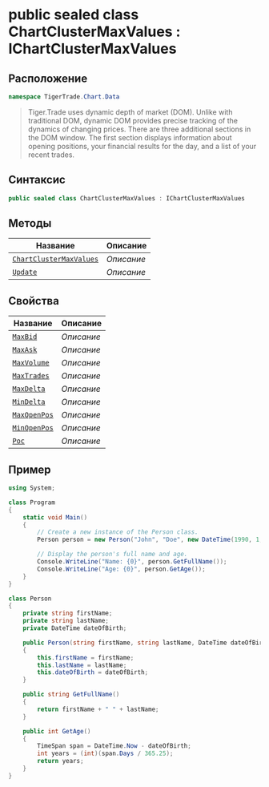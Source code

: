 
# public sealed class ChartClusterMaxValues : IChartClusterMaxValues
## Расположение
```csharp
namespace TigerTrade.Chart.Data
```



> Tiger.Trade uses dynamic depth of market (DOM). Unlike with traditional DOM, dynamic DOM provides precise tracking of the dynamics of changing prices. There are three additional sections in the DOM window. The first section displays information about opening positions, your financial results for the day, and a list of your recent trades.

## Синтаксис
```csharp
public sealed class ChartClusterMaxValues : IChartClusterMaxValues
```


## Методы
| Название | Описание |
| --- | --- |
| [`ChartClusterMaxValues`](./ChartClusterMaxValues.cs/metody/ChartClusterMaxValues.md) | *Описание* |
| [`Update`](./ChartClusterMaxValues.cs/metody/Update.md) | *Описание* |

## Свойства
| Название | Описание |
| --- | --- |
| [`MaxBid`](./ChartClusterMaxValues.cs/svoistva/MaxBid.md) | *Описание* |
| [`MaxAsk`](./ChartClusterMaxValues.cs/svoistva/MaxAsk.md) | *Описание* |
| [`MaxVolume`](./ChartClusterMaxValues.cs/svoistva/MaxVolume.md) | *Описание* |
| [`MaxTrades`](./ChartClusterMaxValues.cs/svoistva/MaxTrades.md) | *Описание* |
| [`MaxDelta`](./ChartClusterMaxValues.cs/svoistva/MaxDelta.md) | *Описание* |
| [`MinDelta`](./ChartClusterMaxValues.cs/svoistva/MinDelta.md) | *Описание* |
| [`MaxOpenPos`](./ChartClusterMaxValues.cs/svoistva/MaxOpenPos.md) | *Описание* |
| [`MinOpenPos`](./ChartClusterMaxValues.cs/svoistva/MinOpenPos.md) | *Описание* |
| [`Poc`](./ChartClusterMaxValues.cs/svoistva/Poc.md) | *Описание* |


## Пример
```csharp
using System;

class Program
{
    static void Main()
    {
        // Create a new instance of the Person class.
        Person person = new Person("John", "Doe", new DateTime(1990, 1, 1));

        // Display the person's full name and age.
        Console.WriteLine("Name: {0}", person.GetFullName());
        Console.WriteLine("Age: {0}", person.GetAge());
    }
}

class Person
{
    private string firstName;
    private string lastName;
    private DateTime dateOfBirth;

    public Person(string firstName, string lastName, DateTime dateOfBirth)
    {
        this.firstName = firstName;
        this.lastName = lastName;
        this.dateOfBirth = dateOfBirth;
    }

    public string GetFullName()
    {
        return firstName + " " + lastName;
    }

    public int GetAge()
    {
        TimeSpan span = DateTime.Now - dateOfBirth;
        int years = (int)(span.Days / 365.25);
        return years;
    }
}
```

